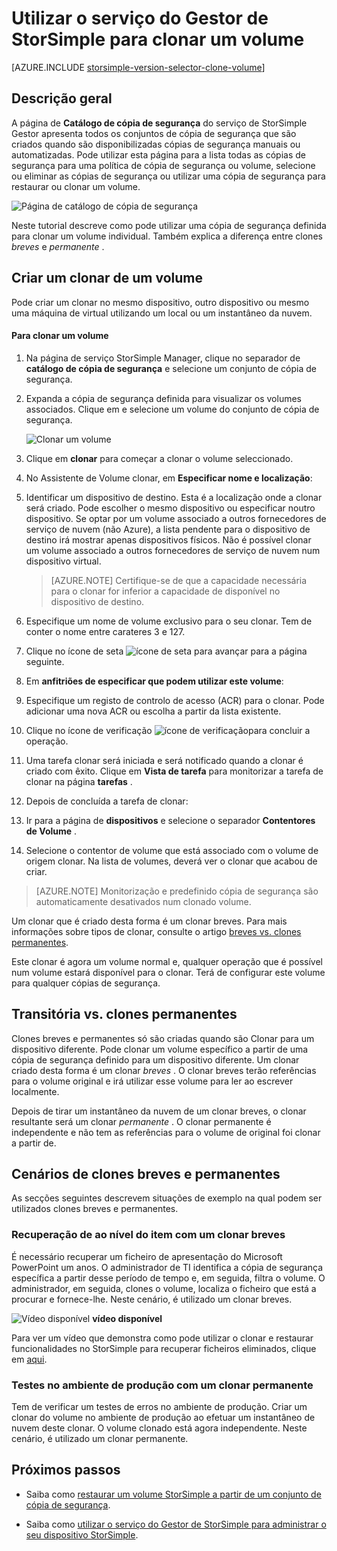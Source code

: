 <properties
   pageTitle="Clonar o volume do StorSimple | Microsoft Azure"
   description="Descreve os tipos de clonar diferente e quando utilizá-los e explica como pode utilizar uma cópia de segurança definida para clonar um volume individual."
   services="storsimple"
   documentationCenter="NA"
   authors="alkohli"
   manager="carmonm"
   editor="" />
<tags 
   ms.service="storsimple"
   ms.devlang="NA"
   ms.topic="article"
   ms.tgt_pltfrm="NA"
   ms.workload="TBD"
   ms.date="08/17/2016"
   ms.author="alkohli" />

# <a name="use-the-storsimple-manager-service-to-clone-a-volume"></a>Utilizar o serviço do Gestor de StorSimple para clonar um volume

[AZURE.INCLUDE [storsimple-version-selector-clone-volume](../../includes/storsimple-version-selector-clone-volume.md)]

## <a name="overview"></a>Descrição geral

A página de **Catálogo de cópia de segurança** do serviço de StorSimple Gestor apresenta todos os conjuntos de cópia de segurança que são criados quando são disponibilizadas cópias de segurança manuais ou automatizadas. Pode utilizar esta página para a lista todas as cópias de segurança para uma política de cópia de segurança ou volume, selecione ou eliminar as cópias de segurança ou utilizar uma cópia de segurança para restaurar ou clonar um volume.

![Página de catálogo de cópia de segurança](./media/storsimple-clone-volume/HCS_BackupCatalog.png)  

Neste tutorial descreve como pode utilizar uma cópia de segurança definida para clonar um volume individual. Também explica a diferença entre clones *breves* e *permanente* . 

## <a name="create-a-clone-of-a-volume"></a>Criar um clonar de um volume

Pode criar um clonar no mesmo dispositivo, outro dispositivo ou mesmo uma máquina de virtual utilizando um local ou um instantâneo da nuvem.

#### <a name="to-clone-a-volume"></a>Para clonar um volume

1. Na página de serviço StorSimple Manager, clique no separador de **catálogo de cópia de segurança** e selecione um conjunto de cópia de segurança.

2. Expanda a cópia de segurança definida para visualizar os volumes associados. Clique em e selecione um volume do conjunto de cópia de segurança.

     ![Clonar um volume](./media/storsimple-clone-volume/HCS_Clone.png) 

3. Clique em **clonar** para começar a clonar o volume seleccionado.

4. No Assistente de Volume clonar, em **Especificar nome e localização**:

  1. Identificar um dispositivo de destino. Esta é a localização onde a clonar será criado. Pode escolher o mesmo dispositivo ou especificar noutro dispositivo. Se optar por um volume associado a outros fornecedores de serviço de nuvem (não Azure), a lista pendente para o dispositivo de destino irá mostrar apenas dispositivos físicos. Não é possível clonar um volume associado a outros fornecedores de serviço de nuvem num dispositivo virtual.

        >  [AZURE.NOTE] Certifique-se de que a capacidade necessária para o clonar for inferior a capacidade de disponível no dispositivo de destino.
  2. Especifique um nome de volume exclusivo para o seu clonar. Tem de conter o nome entre carateres 3 e 127.
  3. Clique no ícone de seta ![ícone de seta](./media/storsimple-clone-volume/HCS_ArrowIcon.png) para avançar para a página seguinte.

5. Em **anfitriões de especificar que podem utilizar este volume**:

  1. Especifique um registo de controlo de acesso (ACR) para o clonar. Pode adicionar uma nova ACR ou escolha a partir da lista existente.
  2. Clique no ícone de verificação ![ícone de verificação](./media/storsimple-clone-volume/HCS_CheckIcon.png)para concluir a operação.

6. Uma tarefa clonar será iniciada e será notificado quando a clonar é criado com êxito. Clique em **Vista de tarefa** para monitorizar a tarefa de clonar na página **tarefas** .

7. Depois de concluída a tarefa de clonar:

  1. Ir para a página de **dispositivos** e selecione o separador **Contentores de Volume** . 
  2. Selecione o contentor de volume que está associado com o volume de origem clonar. Na lista de volumes, deverá ver o clonar que acabou de criar.

>[AZURE.NOTE] Monitorização e predefinido cópia de segurança são automaticamente desativados num clonado volume.

Um clonar que é criado desta forma é um clonar breves. Para mais informações sobre tipos de clonar, consulte o artigo [breves vs. clones permanentes](#transient-vs.-permanent-clones).

Este clonar é agora um volume normal e, qualquer operação que é possível num volume estará disponível para o clonar. Terá de configurar este volume para qualquer cópias de segurança.

## <a name="transient-vs-permanent-clones"></a>Transitória vs. clones permanentes

Clones breves e permanentes só são criadas quando são Clonar para um dispositivo diferente. Pode clonar um volume específico a partir de uma cópia de segurança definido para um dispositivo diferente. Um clonar criado desta forma é um clonar *breves* . O clonar breves terão referências para o volume original e irá utilizar esse volume para ler ao escrever localmente. 

Depois de tirar um instantâneo da nuvem de um clonar breves, o clonar resultante será um clonar *permanente* . O clonar permanente é independente e não tem as referências para o volume de original foi clonar a partir de.  

## <a name="scenarios-for-transient-and-permanent-clones"></a>Cenários de clones breves e permanentes

As secções seguintes descrevem situações de exemplo na qual podem ser utilizados clones breves e permanentes.

### <a name="item-level-recovery-with-a-transient-clone"></a>Recuperação de ao nível do item com um clonar breves

É necessário recuperar um ficheiro de apresentação do Microsoft PowerPoint um anos. O administrador de TI identifica a cópia de segurança específica a partir desse período de tempo e, em seguida, filtra o volume. O administrador, em seguida, clones o volume, localiza o ficheiro que está a procurar e fornece-lhe. Neste cenário, é utilizado um clonar breves. 
 
![Vídeo disponível](./media/storsimple-clone-volume/Video_icon.png) **vídeo disponível**

Para ver um vídeo que demonstra como pode utilizar o clonar e restaurar funcionalidades no StorSimple para recuperar ficheiros eliminados, clique em [aqui](https://azure.microsoft.com/documentation/videos/storsimple-recover-deleted-files-with-storsimple/).

### <a name="testing-in-the-production-environment-with-a-permanent-clone"></a>Testes no ambiente de produção com um clonar permanente

Tem de verificar um testes de erros no ambiente de produção. Criar um clonar do volume no ambiente de produção ao efetuar um instantâneo de nuvem deste clonar. O volume clonado está agora independente. Neste cenário, é utilizado um clonar permanente.

## <a name="next-steps"></a>Próximos passos
- Saiba como [restaurar um volume StorSimple a partir de um conjunto de cópia de segurança](storsimple-restore-from-backup-set.md).

- Saiba como [utilizar o serviço do Gestor de StorSimple para administrar o seu dispositivo StorSimple](storsimple-manager-service-administration.md).

 
